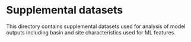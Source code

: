 # Supplemental datasets 

This directory contains supplemental datasets used for analysis of model outputs including 
basin and site characteristics used for ML features. 
